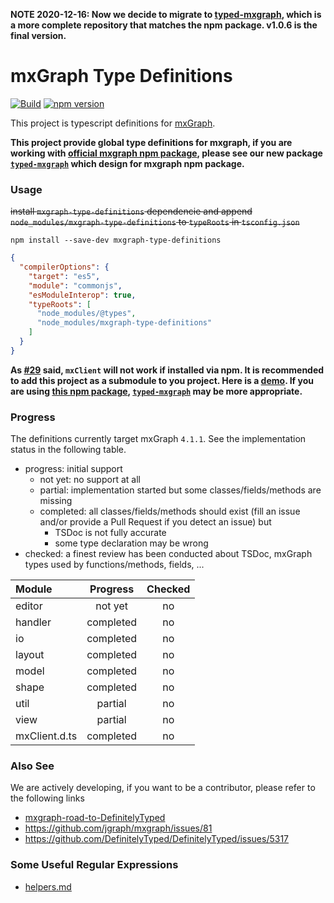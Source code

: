 **NOTE 2020-12-16: Now we decide to migrate to [typed-mxgraph](https://github.com/typed-mxgraph/typed-mxgraph), which is a more complete repository that matches the npm package. v1.0.6 is the final version.**

mxGraph Type Definitions
====

[![Build](https://github.com/hungtcs/mxgraph-type-definitions/workflows/Build/badge.svg)](https://github.com/hungtcs/mxgraph-type-definitions/actions)
[![npm version](https://badge.fury.io/js/mxgraph-type-definitions.svg)](https://badge.fury.io/js/mxgraph-type-definitions)

This project is typescript definitions for [mxGraph].

**This project provide global type definitions for mxgraph, if you are working with [official mxgraph npm package](https://www.npmjs.com/package/mxgraph), please see our new package [`typed-mxgraph`](https://github.com/typed-mxgraph/typed-mxgraph) which design for mxgraph npm package.**

### Usage

~~install `mxgraph-type-definitions` dependencie and append `node_modules/mxgraph-type-definitions` to `typeRoots` in `tsconfig.json`~~
```shell
npm install --save-dev mxgraph-type-definitions
```
```json
{
  "compilerOptions": {
    "target": "es5",
    "module": "commonjs",
    "esModuleInterop": true,
    "typeRoots": [
      "node_modules/@types",
      "node_modules/mxgraph-type-definitions"
    ]
  }
}
```
**As [#29](https://github.com/hungtcs/mxgraph-type-definitions/issues/29) said, `mxClient` will not work if installed via npm. It is recommended to add this project as a submodule to you project. Here is a [demo](https://github.com/hungtcs/angular-with-mxgraph). If you are using [this npm package][mxGraph], [`typed-mxgraph`](https://github.com/typed-mxgraph/typed-mxgraph) may be more appropriate.**


### Progress

The definitions currently target mxGraph `4.1.1`. See the implementation status in the following table.
- progress: initial support
  - not yet: no support at all
  - partial: implementation started but some classes/fields/methods are missing
  - completed: all classes/fields/methods should exist (fill an issue and/or provide a Pull Request if you detect an issue) but
    - TSDoc is not fully accurate
    - some type declaration may be wrong
- checked: a finest review has been conducted about TSDoc, mxGraph types used by functions/methods, fields, ...

| Module         | Progress  | Checked |
|:---------------|:---------:|:-------:|
| editor         | not yet   | no      |
| handler        | completed | no      |
| io             | completed | no      |
| layout         | completed | no      |
| model          | completed | no      |
| shape          | completed | no      |
| util           | partial   | no      |
| view           | partial   | no      |
| mxClient.d.ts  | completed | no      |

### Also See

We are actively developing,
if you want to be a contributor,
please refer to the following links

- [mxgraph-road-to-DefinitelyTyped]
- https://github.com/jgraph/mxgraph/issues/81
- https://github.com/DefinitelyTyped/DefinitelyTyped/issues/5317

[mxGraph]: https://www.npmjs.com/package/mxgraph
[mxgraph-road-to-DefinitelyTyped]: https://github.com/process-analytics/mxgraph-road-to-DefinitelyTyped

### Some Useful Regular Expressions
- [helpers.md](./helpers.md)
